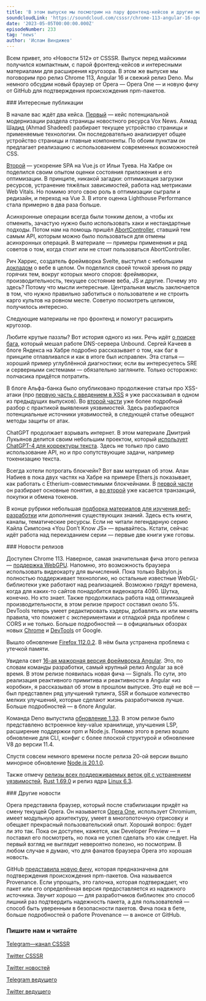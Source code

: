 ```yaml
---
title: 'В этом выпуске мы посмотрим на пару фронтенд-кейсов и другие материалы за последние две недели. Также поговорим про релиз Chrome 113, Angular 16 и свежий релиз Deno. Мы немного обсудим новый браузер от Opera — Opera One — и новую фичу от GitHub для подтверждения происхождения npm-пакетов.'
soundcloudLink: 'https://soundcloud.com/csssr/chrome-113-angular-16-opera-one-ethersjs-abortcontroller'
date: '2023-05-05T00:00:00.000Z'
episodeNumber: 233
tag: 'news'
author: 'Ислам Виндижев'
---
```


Всем привет, это «Новости 512» от CSSSR. Выпуск перед майскими получился компактным, с парой фронтенд-кейсов и интересными материалами для расширения кругозора. В этом же выпуске мы поговорим про релиз Chrome 113, Angular 16 и свежий релиз Deno. Мы немного обсудим новый браузер от Opera — Opera One — и новую фичу от GitHub для подтверждения происхождения npm-пакетов.

<ParagraphWithImage imageName="laptopNews" >
  ### Интересные публикации

В начале вас ждёт два кейса. [Первый](https://ishadeed.com/article/rebuild-featured-news-modern-css/) — кейс потенциальной модернизации раздела страницы новостного ресурса Vox News. Ахмад Шадид (Ahmad Shadeed) разбирает текущее устройство страницы и применяемые технологии. Он последовательно анализирует общее устройство страницы и главные компоненты. По обоим пунктам он предлагает реализацию с использованием современных возможностей CSS.
</ParagraphWithImage>

[Второй](https://habr.com/ru/articles/732406/) — ускорение SPA на Vue.js от Ильи Туева. На Хабре он поделился своим опытом оценки состояния приложения и его оптимизации. В принципе, никакой загадки: оптимизация загрузки ресурсов, устранение тяжёлых зависимостей, работа над метриками Web Vitals. Но помимо этого свою роль в оптимизации сыграли и редизайн, и переход на Vue 3. В итоге оценка Lighthouse Performance стала примерно в два раза больше.

Асинхронные операции всегда были тонким делом, а чтобы их отменить, зачастую нужно было использовать хаки и нестандартные подходы. Потом нам на помощь пришёл [AbortController](https://habr.com/ru/articles/731644/), ставший тем самым API, которым можно было пользоваться для отмены асинхронных операций. В материале — примеры применения и ряд советов о том, когда стоит или не стоит пользоваться AbortController.

Рич Харрис, создатель фреймворка Svelte, выступил с небольшим [докладом](https://www.youtube.com/watch?v=uXCipjbcQfM) о вебе в целом. Он поделился своей точкой зрения по ряду горячих тем, вокруг которых много споров: фреймворки, производительность, текущее состояние веба, JS и другие. Почему это здесь? Потому что мысли интересные. Центральная мысль заключается в том, что нужно правильно заботиться о пользователе и не строить карго культов на ровном месте. Советую посмотреть целиком, получилось интересно.

Следующие материалы не про фронтенд и помогут расширить кругозор.

Любите крутые паззлы? Вот история одного из них. Речь идёт [о поиске бага](https://habr.com/ru/companies/yandex/articles/729764/), который мешал работе DNS-сервера Unbound. Сергей Качеев в блоге Яндекса на Хабре подробно рассказывает о том, как баг в принципе отлавливался и как в итоге был исправлен. Эта статья — хороший пример углублённой диагностики; если вы интересуетесь SRE и серверными системами — обязательно загляните. Только осторожно: полчасика придётся потратить.

В блоге Альфа-банка было опубликовано продолжение статьи про XSS-атаки (про [первую часть с введением в XSS](https://habr.com/ru/companies/alfa/articles/717896/) я уже рассказывал в одном из предыдущих выпусков). Во [второй части](https://habr.com/ru/companies/alfa/articles/731394/) уже более подробный разбор с практикой выявления уязвимостей. Здесь разбираются потенциальные источники уязвимостей, в следующей статье обещают методы защиты от атак.

ChatGPT продолжает взрывать интернет. В этом материале Дмитрий Лукьянов делится своим небольшим проектом, который [использует ChatGPT-4 для корректуры текста](https://habr.com/ru/articles/732394/). Здесь не только про само использование API, но и про сопутствующие задачи, например токенизацию текста.

Всегда хотели потрогать блокчейн? Вот вам материал об этом. Алан Набиев в пока двух частях на Хабре на примере Ethers.js показывает, как работать с Etherium-совместимыми блокчейнами. В [первой части](https://habr.com/ru/articles/722816/) он разбирает основные понятия, а [во второй](https://habr.com/ru/articles/731786/) уже касается транзакций, покупки и обмена токенов.

В конце рубрики небольшая [подборка материалов для изучения веб-разработки](https://habr.com/ru/companies/yandex_praktikum/articles/730344/) или дополнения существующих знаний. Здесь есть книги, каналы, тематические ресурсы. Если не читали легендарную серию Кайла Симпсона «You Don’t Know JS» — врывайтесь. Кстати, сейчас идёт работа над переизданием серии — первые две книги уже готовы.

<ParagraphWithImage imageName="manWithLaptop">
  ### Новости релизов

Доступен Chrome 113. Наверное, самая значительная фича этого релиза — [поддержка WebGPU](https://developer.chrome.com/blog/webgpu-release/). Напомню, это возможность браузера использовать видеокарту для вычислений. Пока только Babylon.js полностью поддерживает технологию, но остальные известные WebGL-библиотеки уже работают над реализацией. Возможно грядут времена, когда для каких-то сайтов понадобится видеокарта 4090. Шутка, конечно. Но кто знает. Также продолжилась работа над оптимизацией производительности, в этом релизе прирост составил около 5%. DevTools теперь умеет редактировать хэдеры, добавлять их или менять правила, что поможет с экспериментами и отладкой ряда проблем с CORS и не только. Больше подробностей — в официальных обзорах новых [Chrome](https://developer.chrome.com/blog/new-in-chrome-113/) и [DevTools](https://developer.chrome.com/blog/new-in-devtools-113/) от Google.
</ParagraphWithImage>

Вышло обновление [Firefox 112.0.2](https://www.mozilla.org/en-US/firefox/112.0.2/releasenotes/). В нём была устранена проблема с утечкой памяти.

Увидела свет [16-ая мажорная версия фреймворка Angular](https://blog.angular.io/angular-v16-is-here-4d7a28ec680d). Это, по словам команды разработки, самый крупный релиз Angular за всё время. В этом релизе появилась новая фича — Signals. По сути, это реализация реактивного примитива и реактивности в Angular «из коробки», я рассказывал об этом в прошлом выпуске. Это ещё не всё — был представлен ряд улучшений тулинга, SSR и большое количество мелких улучшений, которые сделают жизнь разработчиков лучше. Больше подробностей — в блоге Angular.

Команда Deno выпустила [обновление 1.33](https://deno.com/blog/v1.33). В этом релизе было представлено встроенное key-value хранилище, улучшения LSP, расширение поддержки npm и Node.js. Помимо этого в релиз вошло обновление для CLI, конфиг с более плоской структурой и обновление V8 до версии 11.4.

Спустя совсем немного времени после релиза 20-ой версии вышло минорное обновление [Node.js 20.1.0](https://nodejs.org/en/blog/release/v20.1.0).

Также отмечу [релизы всех поддерживаемых веток git с устранением уязвимостей](https://lkml.org/lkml/2023/4/25/705), [Rust 1.69.0](https://blog.rust-lang.org/2023/04/20/Rust-1.69.0.html) и релиз ядра [Linux 6.3](https://lkml.org/lkml/2023/4/23/284).

<ParagraphWithImage imageName="laptopNews" >
    ### Другие новости

Opera представила браузер, который после стабилизации придёт на смену текущей Opera. Он называется [Opera One](https://blogs.opera.com/desktop/2023/04/opera-unveils-opera-one-an-entirely-redesigned-browser/), использует Chromium, имеет модульную архитектуру, умеет в многопоточную отрисовку и обещает прекрасный пользовательский опыт. Хороший вопрос: будет ли это так. Пока он доступен, кажется, как Developer Preview — я поставил его посмотреть, но пока не успел сделать это как следует. На первый взгляд не выглядит невероятно полезно, но посмотрим. В любом случае я думаю, что для фанатов браузера Opera это хорошая новость.
</ParagraphWithImage>

GitHub [представила новую фичу](https://github.blog/2023-04-19-introducing-npm-package-provenance/), которая предназначена для подтверждения происхождения npm-пакетов. Она называется Provenance. Если упрощать, это галочка, которая подтверждает, что пакет или его определённая версия предоставляется из надежного источника. Звучит хорошо — для разработчиков библиотек это способ лишний раз подтвердить надежность пакета, а для пользователей — способ быть уверенным в безопасности пакетов. Фича пока в бете, больше подробностей о работе Provenance —  в анонсе от GitHub.

  ### Пишите нам и читайте
  [Telegram—канал CSSSR](https://t.me/csssr)

  [Twitter CSSSR](https://twitter.com/csssr_dev)

  [Twitter новостей](https://twitter.com/csssr_news)

  [Telegram ведущего](https://t.me/Vindizh)

  [Twitter ведущего](https://twitter.com/Vindizh)
